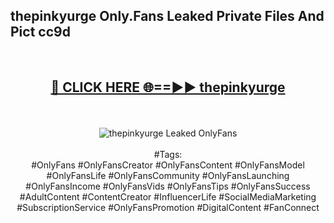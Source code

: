 <h2>thepinkyurge Only.Fans Leaked Private Files And Pict cc9d</h2>
<br>
<div align="center">
<h2><a href="https://mediafiles.top/thepinkyurge" rel="nofollow">🔴 CLICK HERE 🌐==►► thepinkyurge</a></h2>
<br>
<br>
<a href="https://mediafiles.top/thepinkyurge" rel="nofollow" data-target="animated-image.originalLink"><img src="https://i.ibb.co.com/WyWwxjT/player-gif2.gif" alt="thepinkyurge Leaked OnlyFans" style="max-width: 100%; display: inline-block;" data-target="animated-image.originalImage"></a>
<br><br>
#Tags:
<br>
#OnlyFans #OnlyFansCreator #OnlyFansContent #OnlyFansModel #OnlyFansLife #OnlyFansCommunity #OnlyFansLaunching #OnlyFansIncome #OnlyFansVids #OnlyFansTips #OnlyFansSuccess #AdultContent #ContentCreator #InfluencerLife #SocialMediaMarketing #SubscriptionService #OnlyFansPromotion #DigitalContent #FanConnect
</div>
<br>